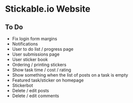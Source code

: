 # Stickable.io Website

## To Do
* Fix login form margins
* Notifications
* User to do list / progress page
* User submissions page
* User sticker book
* Ordering / printing stickers
* Show task time / cost / rating
* Show something when the list of posts on a task is empty
* Featured task/sticker on homepage
* Stickerbot
* Delete / edit posts
* Delete / edit comments
